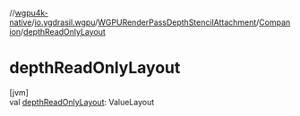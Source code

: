 //[wgpu4k-native](../../../../index.md)/[io.ygdrasil.wgpu](../../index.md)/[WGPURenderPassDepthStencilAttachment](../index.md)/[Companion](index.md)/[depthReadOnlyLayout](depth-read-only-layout.md)

# depthReadOnlyLayout

[jvm]\
val [depthReadOnlyLayout](depth-read-only-layout.md): ValueLayout